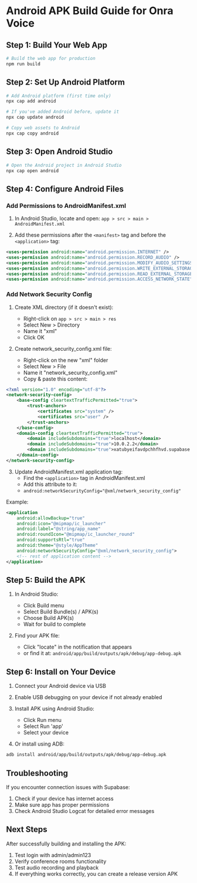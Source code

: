 # Android APK Build Guide for Onra Voice

## Step 1: Build Your Web App

```bash
# Build the web app for production
npm run build
```

## Step 2: Set Up Android Platform

```bash
# Add Android platform (first time only)
npx cap add android

# If you've added Android before, update it
npx cap update android

# Copy web assets to Android
npx cap copy android
```

## Step 3: Open Android Studio

```bash
# Open the Android project in Android Studio
npx cap open android
```

## Step 4: Configure Android Files

### Add Permissions to AndroidManifest.xml

1. In Android Studio, locate and open:
   `app > src > main > AndroidManifest.xml`

2. Add these permissions after the `<manifest>` tag and before the `<application>` tag:

```xml
<uses-permission android:name="android.permission.INTERNET" />
<uses-permission android:name="android.permission.RECORD_AUDIO" />
<uses-permission android:name="android.permission.MODIFY_AUDIO_SETTINGS" />
<uses-permission android:name="android.permission.WRITE_EXTERNAL_STORAGE" android:maxSdkVersion="28" />
<uses-permission android:name="android.permission.READ_EXTERNAL_STORAGE" />
<uses-permission android:name="android.permission.ACCESS_NETWORK_STATE" />
```

### Add Network Security Config

1. Create XML directory (if it doesn't exist):
   - Right-click on `app > src > main > res`
   - Select New > Directory
   - Name it "xml"
   - Click OK

2. Create network_security_config.xml file:
   - Right-click on the new "xml" folder
   - Select New > File
   - Name it "network_security_config.xml"
   - Copy & paste this content:

```xml
<?xml version="1.0" encoding="utf-8"?>
<network-security-config>
    <base-config cleartextTrafficPermitted="true">
        <trust-anchors>
            <certificates src="system" />
            <certificates src="user" />
        </trust-anchors>
    </base-config>
    <domain-config cleartextTrafficPermitted="true">
        <domain includeSubdomains="true">localhost</domain>
        <domain includeSubdomains="true">10.0.2.2</domain>
        <domain includeSubdomains="true">xatubyeifavdpchhfhvd.supabase.co</domain>
    </domain-config>
</network-security-config>
```

3. Update AndroidManifest.xml application tag:
   - Find the `<application>` tag in AndroidManifest.xml
   - Add this attribute to it:
   - `android:networkSecurityConfig="@xml/network_security_config"`

Example:
```xml
<application
    android:allowBackup="true"
    android:icon="@mipmap/ic_launcher"
    android:label="@string/app_name"
    android:roundIcon="@mipmap/ic_launcher_round"
    android:supportsRtl="true"
    android:theme="@style/AppTheme"
    android:networkSecurityConfig="@xml/network_security_config">
    <!-- rest of application content -->
</application>
```

## Step 5: Build the APK

1. In Android Studio:
   - Click Build menu
   - Select Build Bundle(s) / APK(s)
   - Choose Build APK(s)
   - Wait for build to complete

2. Find your APK file:
   - Click "locate" in the notification that appears
   - or find it at: `android/app/build/outputs/apk/debug/app-debug.apk`

## Step 6: Install on Your Device

1. Connect your Android device via USB

2. Enable USB debugging on your device if not already enabled

3. Install APK using Android Studio:
   - Click Run menu
   - Select Run 'app'
   - Select your device

4. Or install using ADB:
```bash
adb install android/app/build/outputs/apk/debug/app-debug.apk
```

## Troubleshooting

If you encounter connection issues with Supabase:

1. Check if your device has internet access
2. Make sure app has proper permissions
3. Check Android Studio Logcat for detailed error messages

## Next Steps

After successfully building and installing the APK:

1. Test login with admin/admin123
2. Verify conference rooms functionality
3. Test audio recording and playback
4. If everything works correctly, you can create a release version APK